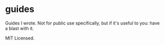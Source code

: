 # guides

Guides I wrote. Not for public use specifically, but if it's useful to you: have a blast with it.

MIT Licensed.
